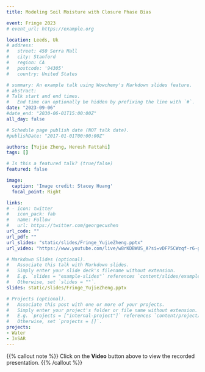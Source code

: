 ```yaml
---
title: Modeling Soil Moisture with Closure Phase Bias

event: Fringe 2023
# event_url: https://example.org

location: Leeds, Uk
# address:
#   street: 450 Serra Mall
#   city: Stanford
#   region: CA
#   postcode: '94305'
#   country: United States

# summary: An example talk using Wowchemy's Markdown slides feature.
# abstract: 
# Talk start and end times.
#   End time can optionally be hidden by prefixing the line with `#`.
date: "2023-09-06"
#date_end: "2030-06-01T15:00:00Z"
all_day: false

# Schedule page publish date (NOT talk date).
#publishDate: "2017-01-01T00:00:00Z"

authors: [Yujie Zheng, Heresh Fattahi]
tags: []

# Is this a featured talk? (true/false)
featured: false

image:
  caption: 'Image credit: Stacey Huang'
  focal_point: Right

links:
# - icon: twitter
#   icon_pack: fab
#   name: Follow
#   url: https://twitter.com/georgecushen
url_code: ""
url_pdf: ""
url_slides: "static/slides/Fringe_YujieZheng.pptx"
url_video: "https://www.youtube.com/live/w8rKDBWUS_A?si=vDFP5CWzqf-r6-gG&t=4945"

# Markdown Slides (optional).
#   Associate this talk with Markdown slides.
#   Simply enter your slide deck's filename without extension.
#   E.g. `slides = "example-slides"` references `content/slides/example-slides.md`.
#   Otherwise, set `slides = ""`.
slides: static/slides/Fringe_YujieZheng.pptx

# Projects (optional).
#   Associate this post with one or more of your projects.
#   Simply enter your project's folder or file name without extension.
#   E.g. `projects = ["internal-project"]` references `content/project/deep-learning/index.md`.
#   Otherwise, set `projects = []`.
projects:
- Water
- InSAR
---
```


{{% callout note %}}
Click on the **Video** button above to view the recorded presentation.
{{% /callout %}}

<!-- Slides can be added in a few ways:

- **Create** slides using Wowchemy's [*Slides*](https://wowchemy.com/docs/managing-content/#create-slides) feature and link using `slides` parameter in the front matter of the talk file
- **Upload** an existing slide deck to `static/` and link using `url_slides` parameter in the front matter of the talk file
- **Embed** your slides (e.g. Google Slides) or presentation video on this page using [shortcodes](https://wowchemy.com/docs/writing-markdown-latex/).

Further event details, including [page elements](https://wowchemy.com/docs/writing-markdown-latex/) such as image galleries, can be added to the body of this page. -->
